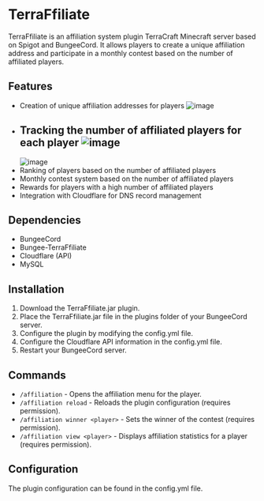 # TerraFfiliate

TerraFfiliate is an affiliation system plugin TerraCraft Minecraft server based on Spigot and BungeeCord. It allows players to create a unique affiliation address and participate in a monthly contest based on the number of affiliated players.

## Features




- Creation of unique affiliation addresses for players
  ![image](https://github.com/Maanaaa/TerraFfiliate/assets/123769327/0ed6aa1b-c5d4-4a5b-aad7-dfd0ee398ffb)
- Tracking the number of affiliated players for each player
  ![image](https://github.com/Maanaaa/TerraFfiliate/assets/123769327/3b44f904-adc3-4986-9814-9f254821877a)
  -----
  ![image](https://github.com/Maanaaa/TerraFfiliate/assets/123769327/e8d3d6dc-fb36-445a-920f-d08f85180e18)
- Ranking of players based on the number of affiliated players
- Monthly contest system based on the number of affiliated players
- Rewards for players with a high number of affiliated players
- Integration with Cloudflare for DNS record management

## Dependencies

- BungeeCord
- Bungee-TerraFfiliate
- Cloudflare (API)
- MySQL

## Installation

1. Download the TerraFfiliate.jar plugin.
2. Place the TerraFfiliate.jar file in the plugins folder of your BungeeCord server.
3. Configure the plugin by modifying the config.yml file.
4. Configure the Cloudflare API information in the config.yml file.
5. Restart your BungeeCord server.

## Commands

- `/affiliation` - Opens the affiliation menu for the player.
- `/affiliation reload` - Reloads the plugin configuration (requires permission).
- `/affiliation winner <player>` - Sets the winner of the contest (requires permission).
- `/affiliation view <player>` - Displays affiliation statistics for a player (requires permission).

## Configuration

The plugin configuration can be found in the config.yml file.


